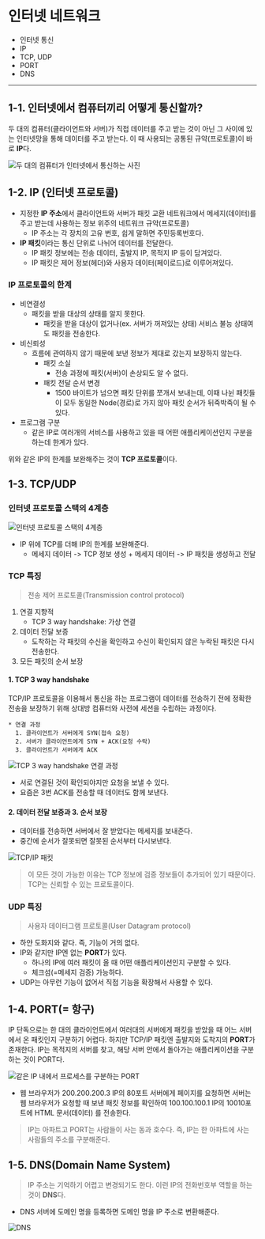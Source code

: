 # 인터넷 네트워크

- 인터넷 통신
- IP
- TCP, UDP
- PORT
- DNS

* * *

## 1-1. 인터넷에서 컴퓨터끼리 어떻게 통신할까?

두 대의 컴퓨터(클라이언트와 서버)가 직접 데이터를 주고 받는 것이 아닌 그 사이에 있는 인터넷망을 통해 데이터를 주고 받는다. 이 때 사용되는 공통된 규약(프로토콜)이 바로 **IP**다.

![두 대의 컴퓨터가 인터넷에서 통신하는 사진](./images/1-1.png)

## 1-2. IP (인터넷 프로토콜)

- 지정한 **IP 주소**에서 클라이언트와 서버가 패킷 교환 네트워크에서 메세지(데이터)를 주고 받는데 사용하는 정보 위주의 네트워크 규약(프로토콜)
    - IP 주소는 각 장치의 고유 번호, 쉽게 말하면 주민등록번호다.
- **IP 패킷**이라는 통신 단위로 나뉘어 데이터를 전달한다.
    - IP 패킷 정보에는 전송 데이터, 출발지 IP, 목적지 IP 등이 담겨있다.
    - IP 패킷은 제어 정보(헤더)와 사용자 데이터(페이로드)로 이루어져있다.

### IP 프로토콜의 한계

- 비연결성
    - 패킷을 받을 대상의 상태를 알지 못한다.
        - 패킷을 받을 대상이 없거나(ex. 서버가 꺼져있는 상태) 서비스 불능 상태여도 패킷을 전송한다.
- 비신뢰성
    - 흐름에 관여하지 않기 때문에 보낸 정보가 제대로 갔는지 보장하지 않는다.
        - 패킷 소실
            - 전송 과정에 패킷(서버)이 손상되도 알 수 없다.
        - 패킷 전달 순서 변경
            - 1500 바이트가 넘으면 패킷 단위를 쪼개서 보내는데, 이때 나뉜 패킷들이 모두 동일한 Node(경로)로 가지 않아 패킷 순서가 뒤죽박죽이 될 수 있다.
- 프로그램 구분
    - 같은 IP로 여러개의 서비스를 사용하고 있을 때 어떤 애플리케이션인지 구분을 하는데 한계가 있다.

위와 같은 IP의 한계를 보완해주는 것이 **TCP 프로토콜**이다.

## 1-3. TCP/UDP

### 인터넷 프로토콜 스택의 4계층

![인터넷 프로토콜 스택의 4계층](./images/1-3-1.png)

- IP 위에 TCP를 더해 IP의 한계를 보완해준다.
    - 메세지 데이터 -> TCP 정보 생성 + 메세지 데이터 -> IP 패킷을 생성하고 전달

### TCP 특징

> 전송 제어 프로토콜(Transmission control protocol)

1. 연결 지향적
    - TCP 3 way handshake: 가상 연결
2. 데이터 전달 보증
    - 도착하는 각 패킷의 수신을 확인하고 수신이 확인되지 않은 누락된 패킷은 다시 전송한다.
3. 모든 패킷의 순서 보장

#### 1. TCP 3 way handshake

TCP/IP 프로토콜을 이용해서 통신을 하는 프로그램이 데이터를 전송하기 전에 정확한 전송을 보장하기 위해 상대방 컴퓨터와 사전에 세션을 수립하는 과정이다.

```text
* 연결 과정
  1. 클라이언트가 서버에게 SYN(접속 요청)
  2. 서버가 클라이언트에게 SYN + ACK(요청 수락)
  3. 클라이언트가 서버에게 ACK
```

![TCP 3 way handshake 연결 과정](./images/1-3-3.png)

- 서로 연결된 것이 확인되야지만 요청을 보낼 수 있다.
- 요즘은 3번 ACK를 전송할 때 데이터도 함께 보낸다.

#### 2. 데이터 전달 보증과 3. 순서 보장

- 데이터를 전송하면 서버에서 잘 받았다는 메세지를 보내준다.
- 중간에 순서가 잘못되면 잘못된 순서부터 다시보낸다.

![TCP/IP 패킷](./images/1-3-2.png)

> 이 모든 것이 가능한 이유는 TCP 정보에 검증 정보들이 추가되어 있기 때문이다. TCP는 신뢰할 수 있는 프로토콜이다.

### UDP 특징

> 사용자 데이터그램 프로토콜(User Datagram protocol)

- 하얀 도화지와 같다. 즉, 기능이 거의 없다.
- IP와 같지만 IP엔 없는 **PORT**가 있다.
    - 하나의 IP에 여러 패킷이 올 때 어떤 애플리케이션인지 구분할 수 있다.
    - 체크섬(=메세지 검증) 가능하다.
- UDP는 아무런 기능이 없어서 직접 기능을 확장해서 사용할 수 있다.

## 1-4. PORT(= 항구)

IP 단독으로는 한 대의 클라이언트에서 여러대의 서버에게 패킷을 받았을 때 어느 서버에서 온 패킷인지 구분하기 어렵다. 하지만 TCP/IP 패킷엔 출발지와 도착지의 **PORT**가 존재한다. IP는 목적지의 서버를
찾고, 해당 서버 안에서 돌아가는 애플리케이션을 구분하는 것이 PORT다.

![같은 IP 내에서 프로세스를 구분하는 PORT](./images/1-4.png)

- 웹 브라우저가 200.200.200.3 IP의 80포트 서버에게 페이지를 요청하면 서버는 웹 브라우저가 요청할 때 보낸 패킷 정보를 확인하여 100.100.100.1 IP의 10010포트에 HTML 문서(데이터)
  를 전송한다.

> IP는 아파트고 PORT는 사람들이 사는 동과 호수다. 즉, IP는 한 아파트에 사는 사람들의 주소를 구분해준다.

## 1-5. DNS(Domain Name System)

> IP 주소는 기억하기 어렵고 변경되기도 한다. 이런 IP의 전화번호부 역할을 하는 것이 **DNS**다.

- DNS 서버에 도메인 명을 등록하면 도메인 명을 IP 주소로 변환해준다.

![DNS](./images/1-5.png)
